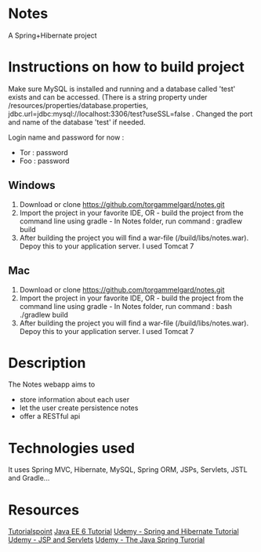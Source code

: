 
# Notes
A Spring+Hibernate project

# Instructions on how to build project
Make sure MySQL is installed and running and a database called 'test' exists and can be accessed.
(There is a string property under /resources/properties/database.properties,  jdbc.url=jdbc:mysql://localhost:3306/test?useSSL=false .
Changed the port and name of the database 'test' if needed.

Login name and password for now : 
- Tor : password
- Foo : password

## Windows
1. Download or clone https://github.com/torgammelgard/notes.git
2. Import the project in your favorite IDE, OR - build the project from the command line using gradle - In Notes folder, run command : gradlew build
3. After building the project you will find a war-file (/build/libs/notes.war). Depoy this to your application server. I used Tomcat 7

## Mac
1. Download or clone https://github.com/torgammelgard/notes.git
2. Import the project in your favorite IDE, OR - build the project from the command line using gradle - In Notes folder, run command : bash ./gradlew build
3. After building the project you will find a war-file (/build/libs/notes.war). Depoy this to your application server. I used Tomcat 7

# Description
The Notes webapp aims to 
- store information about each user
- let the user create persistence notes
- offer a RESTful api

# Technologies used
It uses Spring MVC, Hibernate, MySQL, Spring ORM, JSPs, Servlets, JSTL and Gradle...

# Resources
[Tutorialspoint](http://www.tutorialspoint.com/spring/)
[Java EE 6 Tutorial](http://docs.oracle.com/javaee/6/tutorial/doc/gexaf.html)
[Udemy - Spring and Hibernate Tutorial](https://www.udemy.com/spring-hibernate-tutorial/learn/v4/overview)
[Udemy - JSP and Servlets](https://www.udemy.com/jsp-tutorial/learn/v4/overview)
[Udemy - The Java Spring Turorial](https://www.udemy.com/javaspring/learn/v4/overview)
